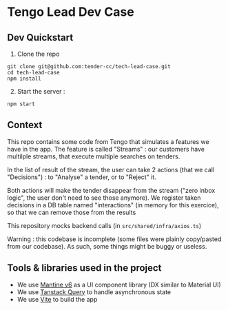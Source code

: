 # Tengo Lead Dev Case

## Dev Quickstart

1. Clone the repo

```
git clone git@github.com:tender-cc/tech-lead-case.git
cd tech-lead-case
npm install
```

2. Start the server :

```
npm start
```

## Context

This repo contains some code from Tengo that simulates a features we have in the app.
The feature is called "Streams" : our customers have multilple streams, that execute multiple searches on tenders.

In the list of result of the stream, the user can take 2 actions (that we call "Decisions") : to "Analyse" a tender, or to "Reject" it.

Both actions will make the tender disappear from the stream ("zero inbox logic", the user don't need to see those anymore).
We register taken decisions in a DB table named "interactions" (in memory for this exercice), so that we can remove those from the results

This repository mocks backend calls (in `src/shared/infra/axios.ts`)

Warning : this codebase is incomplete (some files were plainly copy/pasted from our codebase). As such, some things might be buggy or useless.


## Tools & libraries used in the project
- We use [Mantine v6](https://v6.mantine.dev/) as a UI component library (DX similar to Material UI)
- We use [Tanstack Query](https://tanstack.com/query/) to handle asynchronous state 
- We use [Vite](https://vite.dev/) to build the app
